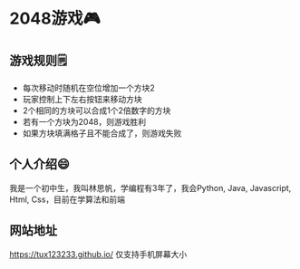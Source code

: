 # 2048游戏🎮
## 游戏规则🗒️
- 每次移动时随机在空位增加一个方块2
- 玩家控制上下左右按钮来移动方块
- 2个相同的方块可以合成1个2倍数字的方块
- 若有一个方块为2048，则游戏胜利
- 如果方块填满格子且不能合成了，则游戏失败
## 个人介绍😄
我是一个初中生，我叫林思帆，学编程有3年了，我会Python, Java, Javascript, Html, Css，目前在学算法和前端
## 网站地址
<u>https://tux123233.github.io/</u>
仅支持手机屏幕大小
